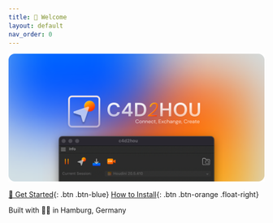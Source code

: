 ```yaml
---
title: 👋 Welcome
layout: default
nav_order: 0
---
```

![](assets/img/header.png)

[🎯 Get Started]({{site.baseurl}}/overview){: .btn .btn-blue}
[How to Install]({{site.baseurl}}/install){: .btn .btn-orange .float-right}

<div class="footer-info">
  <span class="connection-status">Built with 💙🧡 in Hamburg, Germany</span>
</div>

<link rel="stylesheet" href="{{ '/assets/css/general.css' | relative_url }}">